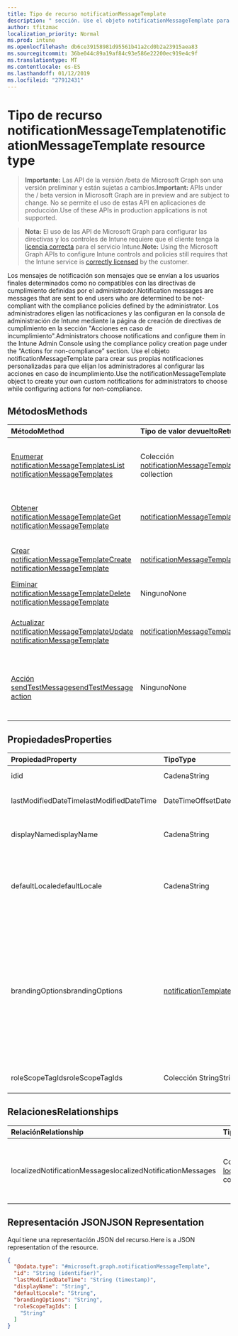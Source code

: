 ```yaml
---
title: Tipo de recurso notificationMessageTemplate
description: " sección. Use el objeto notificationMessageTemplate para crear sus propias notificaciones personalizadas para que elijan los administradores al configurar las acciones en caso de incumplimiento."
author: tfitzmac
localization_priority: Normal
ms.prod: intune
ms.openlocfilehash: db6ce39158981d95561b41a2cd0b2a23915aea83
ms.sourcegitcommit: 36be044c89a19af84c93e586e22200ec919e4c9f
ms.translationtype: MT
ms.contentlocale: es-ES
ms.lasthandoff: 01/12/2019
ms.locfileid: "27912431"
---
```

# <a name="notificationmessagetemplate-resource-type"></a><span data-ttu-id="c06aa-104">Tipo de recurso notificationMessageTemplate</span><span class="sxs-lookup"><span data-stu-id="c06aa-104">notificationMessageTemplate resource type</span></span>

> <span data-ttu-id="c06aa-105">**Importante:** Las API de la versión /beta de Microsoft Graph son una versión preliminar y están sujetas a cambios.</span><span class="sxs-lookup"><span data-stu-id="c06aa-105">**Important:** APIs under the / beta version in Microsoft Graph are in preview and are subject to change.</span></span> <span data-ttu-id="c06aa-106">No se permite el uso de estas API en aplicaciones de producción.</span><span class="sxs-lookup"><span data-stu-id="c06aa-106">Use of these APIs in production applications is not supported.</span></span>

> <span data-ttu-id="c06aa-107">**Nota:** El uso de las API de Microsoft Graph para configurar las directivas y los controles de Intune requiere que el cliente tenga la [licencia correcta](https://go.microsoft.com/fwlink/?linkid=839381) para el servicio Intune.</span><span class="sxs-lookup"><span data-stu-id="c06aa-107">**Note:** Using the Microsoft Graph APIs to configure Intune controls and policies still requires that the Intune service is [correctly licensed](https://go.microsoft.com/fwlink/?linkid=839381) by the customer.</span></span>

<span data-ttu-id="c06aa-108">Los mensajes de notificación son mensajes que se envían a los usuarios finales determinados como no compatibles con las directivas de cumplimiento definidas por el administrador.</span><span class="sxs-lookup"><span data-stu-id="c06aa-108">Notification messages are messages that are sent to end users who are determined to be not-compliant with the compliance policies defined by the administrator.</span></span> <span data-ttu-id="c06aa-109">Los administradores eligen las notificaciones y las configuran en la consola de administración de Intune mediante la página de creación de directivas de cumplimiento en la sección "Acciones en caso de incumplimiento".</span><span class="sxs-lookup"><span data-stu-id="c06aa-109">Administrators choose notifications and configure them in the Intune Admin Console using the compliance policy creation page under the “Actions for non-compliance” section.</span></span> <span data-ttu-id="c06aa-110">Use el objeto notificationMessageTemplate para crear sus propias notificaciones personalizadas para que elijan los administradores al configurar las acciones en caso de incumplimiento.</span><span class="sxs-lookup"><span data-stu-id="c06aa-110">Use the notificationMessageTemplate object to create your own custom notifications for administrators to choose while configuring actions for non-compliance.</span></span>
## <a name="methods"></a><span data-ttu-id="c06aa-111">Métodos</span><span class="sxs-lookup"><span data-stu-id="c06aa-111">Methods</span></span>
|<span data-ttu-id="c06aa-112">Método</span><span class="sxs-lookup"><span data-stu-id="c06aa-112">Method</span></span>|<span data-ttu-id="c06aa-113">Tipo de valor devuelto</span><span class="sxs-lookup"><span data-stu-id="c06aa-113">Return Type</span></span>|<span data-ttu-id="c06aa-114">Descripción</span><span class="sxs-lookup"><span data-stu-id="c06aa-114">Description</span></span>|
|:---|:---|:---|
|[<span data-ttu-id="c06aa-115">Enumerar notificationMessageTemplates</span><span class="sxs-lookup"><span data-stu-id="c06aa-115">List notificationMessageTemplates</span></span>](../api/intune-notification-notificationmessagetemplate-list.md)|<span data-ttu-id="c06aa-116">Colección [notificationMessageTemplate](../resources/intune-notification-notificationmessagetemplate.md)</span><span class="sxs-lookup"><span data-stu-id="c06aa-116">[notificationMessageTemplate](../resources/intune-notification-notificationmessagetemplate.md) collection</span></span>|<span data-ttu-id="c06aa-117">Enumere las propiedades y las relaciones de los objetos [notificationMessageTemplate](../resources/intune-notification-notificationmessagetemplate.md).</span><span class="sxs-lookup"><span data-stu-id="c06aa-117">List properties and relationships of the [notificationMessageTemplate](../resources/intune-notification-notificationmessagetemplate.md) objects.</span></span>|
|[<span data-ttu-id="c06aa-118">Obtener notificationMessageTemplate</span><span class="sxs-lookup"><span data-stu-id="c06aa-118">Get notificationMessageTemplate</span></span>](../api/intune-notification-notificationmessagetemplate-get.md)|[<span data-ttu-id="c06aa-119">notificationMessageTemplate</span><span class="sxs-lookup"><span data-stu-id="c06aa-119">notificationMessageTemplate</span></span>](../resources/intune-notification-notificationmessagetemplate.md)|<span data-ttu-id="c06aa-120">Lea las propiedades y las relaciones del objeto [notificationMessageTemplate](../resources/intune-notification-notificationmessagetemplate.md).</span><span class="sxs-lookup"><span data-stu-id="c06aa-120">Read properties and relationships of the [notificationMessageTemplate](../resources/intune-notification-notificationmessagetemplate.md) object.</span></span>|
|[<span data-ttu-id="c06aa-121">Crear notificationMessageTemplate</span><span class="sxs-lookup"><span data-stu-id="c06aa-121">Create notificationMessageTemplate</span></span>](../api/intune-notification-notificationmessagetemplate-create.md)|[<span data-ttu-id="c06aa-122">notificationMessageTemplate</span><span class="sxs-lookup"><span data-stu-id="c06aa-122">notificationMessageTemplate</span></span>](../resources/intune-notification-notificationmessagetemplate.md)|<span data-ttu-id="c06aa-123">Cree un objeto [notificationMessageTemplate](../resources/intune-notification-notificationmessagetemplate.md).</span><span class="sxs-lookup"><span data-stu-id="c06aa-123">Create a new [notificationMessageTemplate](../resources/intune-notification-notificationmessagetemplate.md) object.</span></span>|
|[<span data-ttu-id="c06aa-124">Eliminar notificationMessageTemplate</span><span class="sxs-lookup"><span data-stu-id="c06aa-124">Delete notificationMessageTemplate</span></span>](../api/intune-notification-notificationmessagetemplate-delete.md)|<span data-ttu-id="c06aa-125">Ninguno</span><span class="sxs-lookup"><span data-stu-id="c06aa-125">None</span></span>|<span data-ttu-id="c06aa-126">Elimina un [notificationMessageTemplate](../resources/intune-notification-notificationmessagetemplate.md).</span><span class="sxs-lookup"><span data-stu-id="c06aa-126">Deletes a [notificationMessageTemplate](../resources/intune-notification-notificationmessagetemplate.md).</span></span>|
|[<span data-ttu-id="c06aa-127">Actualizar notificationMessageTemplate</span><span class="sxs-lookup"><span data-stu-id="c06aa-127">Update notificationMessageTemplate</span></span>](../api/intune-notification-notificationmessagetemplate-update.md)|[<span data-ttu-id="c06aa-128">notificationMessageTemplate</span><span class="sxs-lookup"><span data-stu-id="c06aa-128">notificationMessageTemplate</span></span>](../resources/intune-notification-notificationmessagetemplate.md)|<span data-ttu-id="c06aa-129">Actualice las propiedades de un objeto [notificationMessageTemplate](../resources/intune-notification-notificationmessagetemplate.md).</span><span class="sxs-lookup"><span data-stu-id="c06aa-129">Update the properties of a [notificationMessageTemplate](../resources/intune-notification-notificationmessagetemplate.md) object.</span></span>|
|[<span data-ttu-id="c06aa-130">Acción sendTestMessage</span><span class="sxs-lookup"><span data-stu-id="c06aa-130">sendTestMessage action</span></span>](../api/intune-notification-notificationmessagetemplate-sendtestmessage.md)|<span data-ttu-id="c06aa-131">Ninguno</span><span class="sxs-lookup"><span data-stu-id="c06aa-131">None</span></span>|<span data-ttu-id="c06aa-132">Envía un mensaje de prueba con la notificationMessageTemplate especificada en la configuración regional predeterminada</span><span class="sxs-lookup"><span data-stu-id="c06aa-132">Sends test message using the specified notificationMessageTemplate in the default locale</span></span>|

## <a name="properties"></a><span data-ttu-id="c06aa-133">Propiedades</span><span class="sxs-lookup"><span data-stu-id="c06aa-133">Properties</span></span>
|<span data-ttu-id="c06aa-134">Propiedad</span><span class="sxs-lookup"><span data-stu-id="c06aa-134">Property</span></span>|<span data-ttu-id="c06aa-135">Tipo</span><span class="sxs-lookup"><span data-stu-id="c06aa-135">Type</span></span>|<span data-ttu-id="c06aa-136">Descripción</span><span class="sxs-lookup"><span data-stu-id="c06aa-136">Description</span></span>|
|:---|:---|:---|
|<span data-ttu-id="c06aa-137">id</span><span class="sxs-lookup"><span data-stu-id="c06aa-137">id</span></span>|<span data-ttu-id="c06aa-138">Cadena</span><span class="sxs-lookup"><span data-stu-id="c06aa-138">String</span></span>|<span data-ttu-id="c06aa-139">Clave de la entidad.</span><span class="sxs-lookup"><span data-stu-id="c06aa-139">Key of the entity.</span></span>|
|<span data-ttu-id="c06aa-140">lastModifiedDateTime</span><span class="sxs-lookup"><span data-stu-id="c06aa-140">lastModifiedDateTime</span></span>|<span data-ttu-id="c06aa-141">DateTimeOffset</span><span class="sxs-lookup"><span data-stu-id="c06aa-141">DateTimeOffset</span></span>|<span data-ttu-id="c06aa-142">Fecha y hora en la que se modificó el objeto por última vez.</span><span class="sxs-lookup"><span data-stu-id="c06aa-142">DateTime the object was last modified.</span></span>|
|<span data-ttu-id="c06aa-143">displayName</span><span class="sxs-lookup"><span data-stu-id="c06aa-143">displayName</span></span>|<span data-ttu-id="c06aa-144">Cadena</span><span class="sxs-lookup"><span data-stu-id="c06aa-144">String</span></span>|<span data-ttu-id="c06aa-145">Nombre para mostrar de la plantilla de mensajes de notificación.</span><span class="sxs-lookup"><span data-stu-id="c06aa-145">Display name for the Notification Message Template.</span></span>|
|<span data-ttu-id="c06aa-146">defaultLocale</span><span class="sxs-lookup"><span data-stu-id="c06aa-146">defaultLocale</span></span>|<span data-ttu-id="c06aa-147">Cadena</span><span class="sxs-lookup"><span data-stu-id="c06aa-147">String</span></span>|<span data-ttu-id="c06aa-148">La configuración regional predeterminada de reserva para los casos en que la configuración regional solicitada no está disponible.</span><span class="sxs-lookup"><span data-stu-id="c06aa-148">The default locale to fallback onto when the requested locale is not available.</span></span>|
|<span data-ttu-id="c06aa-149">brandingOptions</span><span class="sxs-lookup"><span data-stu-id="c06aa-149">brandingOptions</span></span>|[<span data-ttu-id="c06aa-150">notificationTemplateBrandingOptions</span><span class="sxs-lookup"><span data-stu-id="c06aa-150">notificationTemplateBrandingOptions</span></span>](../resources/intune-notification-notificationtemplatebrandingoptions.md)|<span data-ttu-id="c06aa-151">Las opciones de personalización de marca de la plantilla de mensaje.</span><span class="sxs-lookup"><span data-stu-id="c06aa-151">The Message Template Branding Options.</span></span> <span data-ttu-id="c06aa-152">La personalización de marca está definida en la consola de administración de Intune.</span><span class="sxs-lookup"><span data-stu-id="c06aa-152">Branding is defined in the Intune Admin Console.</span></span> <span data-ttu-id="c06aa-153">Los valores posibles son: `none`, `includeCompanyLogo`, `includeCompanyName` y `includeContactInformation`.</span><span class="sxs-lookup"><span data-stu-id="c06aa-153">Possible values are: `none`, `includeCompanyLogo`, `includeCompanyName`, `includeContactInformation`.</span></span>|
|<span data-ttu-id="c06aa-154">roleScopeTagIds</span><span class="sxs-lookup"><span data-stu-id="c06aa-154">roleScopeTagIds</span></span>|<span data-ttu-id="c06aa-155">Colección String</span><span class="sxs-lookup"><span data-stu-id="c06aa-155">String collection</span></span>|<span data-ttu-id="c06aa-156">Lista de etiquetas de ámbito para esta instancia de entidad.</span><span class="sxs-lookup"><span data-stu-id="c06aa-156">List of Scope Tags for this Entity instance.</span></span>|

## <a name="relationships"></a><span data-ttu-id="c06aa-157">Relaciones</span><span class="sxs-lookup"><span data-stu-id="c06aa-157">Relationships</span></span>
|<span data-ttu-id="c06aa-158">Relación</span><span class="sxs-lookup"><span data-stu-id="c06aa-158">Relationship</span></span>|<span data-ttu-id="c06aa-159">Tipo</span><span class="sxs-lookup"><span data-stu-id="c06aa-159">Type</span></span>|<span data-ttu-id="c06aa-160">Descripción</span><span class="sxs-lookup"><span data-stu-id="c06aa-160">Description</span></span>|
|:---|:---|:---|
|<span data-ttu-id="c06aa-161">localizedNotificationMessages</span><span class="sxs-lookup"><span data-stu-id="c06aa-161">localizedNotificationMessages</span></span>|<span data-ttu-id="c06aa-162">Colección [localizedNotificationMessage](../resources/intune-notification-localizednotificationmessage.md)</span><span class="sxs-lookup"><span data-stu-id="c06aa-162">[localizedNotificationMessage](../resources/intune-notification-localizednotificationmessage.md) collection</span></span>|<span data-ttu-id="c06aa-163">La lista de mensajes localizados para esta plantilla de mensajes de notificación.</span><span class="sxs-lookup"><span data-stu-id="c06aa-163">The list of localized messages for this Notification Message Template.</span></span>|

## <a name="json-representation"></a><span data-ttu-id="c06aa-164">Representación JSON</span><span class="sxs-lookup"><span data-stu-id="c06aa-164">JSON Representation</span></span>
<span data-ttu-id="c06aa-165">Aquí tiene una representación JSON del recurso.</span><span class="sxs-lookup"><span data-stu-id="c06aa-165">Here is a JSON representation of the resource.</span></span>
<!-- {
  "blockType": "resource",
  "keyProperty": "id",
  "@odata.type": "microsoft.graph.notificationMessageTemplate"
}
-->
``` json
{
  "@odata.type": "#microsoft.graph.notificationMessageTemplate",
  "id": "String (identifier)",
  "lastModifiedDateTime": "String (timestamp)",
  "displayName": "String",
  "defaultLocale": "String",
  "brandingOptions": "String",
  "roleScopeTagIds": [
    "String"
  ]
}
```






